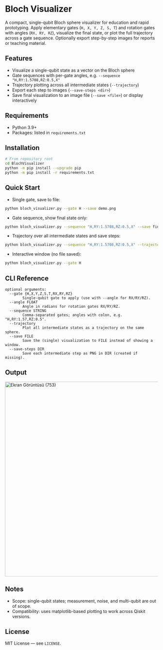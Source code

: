 # Bloch Visualizer

A compact, single-qubit Bloch sphere visualizer for education and rapid prototyping. Apply elementary gates (`H, X, Y, Z, S, T`) and rotation gates with angles (`RX, RY, RZ`), visualize the final state, or plot the full trajectory across a gate sequence. Optionally export step-by-step images for reports or teaching material.

## Features
- Visualize a single-qubit state as a vector on the Bloch sphere
- Gate sequences with per-gate angles, e.g. `--sequence "H,RY:1.5708,RZ:0.5,X"`
- Trajectory plotting across all intermediate states (`--trajectory`)
- Export each step to images (`--save-steps <dir>`)
- Save final visualization to an image file (`--save <file>`) or display interactively

## Requirements
- Python 3.9+
- Packages: listed in `requirements.txt`

## Installation
```bash
# From repository root
cd BlochVisualizer
python -m pip install --upgrade pip
python -m pip install -r requirements.txt
```

## Quick Start
- Single gate, save to file:
```bash
python bloch_visualizer.py --gate H --save demo.png
```
- Gate sequence, show final state only:
```bash
python bloch_visualizer.py --sequence "H,RY:1.5708,RZ:0.5,X" --save final.png
```
- Trajectory over all intermediate states and save steps:
```bash
python bloch_visualizer.py --sequence "H,RY:1.5708,RZ:0.5,X" --trajectory --save-steps steps
```
- Interactive window (no file saved):
```bash
python bloch_visualizer.py --gate H
```

## CLI Reference
```text
optional arguments:
  --gate {H,X,Y,Z,S,T,RX,RY,RZ}
        Single-qubit gate to apply (use with --angle for RX/RY/RZ).
  --angle FLOAT
        Angle in radians for rotation gates RX/RY/RZ.
  --sequence STRING
        Comma-separated gates; angles with colon, e.g. "H,RY:1.57,RZ:0.5".
  --trajectory
        Plot all intermediate states as a trajectory on the same sphere.
  --save FILE
        Save the (single) visualization to FILE instead of showing a window.
  --save-steps DIR
        Save each intermediate step as PNG in DIR (created if missing).
```

## Output
<img width="640" height="640" alt="Ekran Görüntüsü (753)" src="https://github.com/user-attachments/assets/2e41d2f5-4124-4c89-a252-2b7c3a63f57f" />

## Notes
- Scope: single-qubit states; measurement, noise, and multi-qubit are out of scope.
- Compatibility: uses matplotlib-based plotting to work across Qiskit versions.

## License
MIT License — see `LICENSE`.
